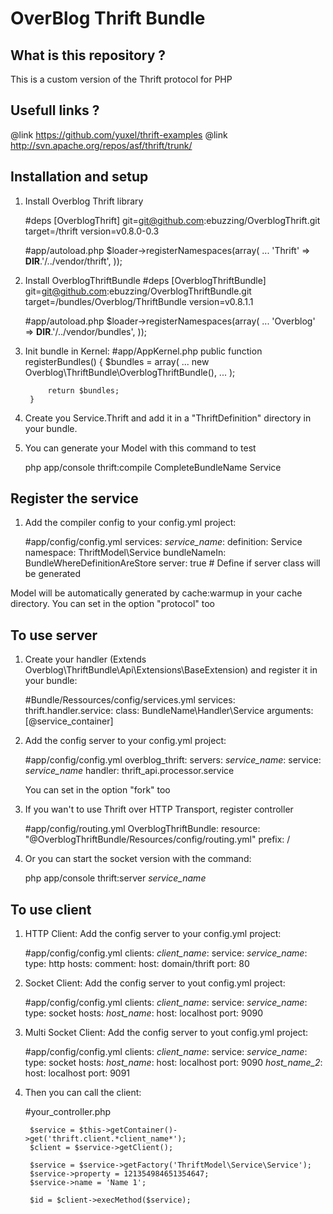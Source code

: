 # OverBlog Thrift Bundle #

What is this repository ?
----------------------

This is a custom version of the Thrift protocol for PHP

Usefull links ?
----------------------

@link https://github.com/yuxel/thrift-examples
@link http://svn.apache.org/repos/asf/thrift/trunk/

Installation and setup
----------------------

1) Install Overblog Thrift library

    #deps
        [OverblogThrift]
            git=git@github.com:ebuzzing/OverblogThrift.git
            target=/thrift
            version=v0.8.0-0.3

    #app/autoload.php
        $loader->registerNamespaces(array(
            ...
            'Thrift'           => __DIR__.'/../vendor/thrift',
        ));

2) Install OverblogThriftBundle
    #deps
        [OverblogThriftBundle]
            git=git@github.com:ebuzzing/OverblogThriftBundle.git
            target=/bundles/Overblog/ThriftBundle
            version=v0.8.1.1

    #app/autoload.php
        $loader->registerNamespaces(array(
            ...
            'Overblog'         => __DIR__.'/../vendor/bundles',
        ));

3) Init bundle in Kernel:
    #app/AppKernel.php
        public function registerBundles()
        {
            $bundles = array(
                ...
                new Overblog\ThriftBundle\OverblogThriftBundle(),
                ...
            );

            return $bundles;
        }

3) Create you Service.Thrift and add it in a "ThriftDefinition" directory in your bundle.

4) You can generate your Model with this command to test

    php app/console thrift:compile CompleteBundleName Service

Register the service
----------------------

1) Add the compiler config to your config.yml project:

    #app/config/config.yml
        services:
          *service_name*:
            definition: Service
            namespace: ThriftModel\Service
            bundleNameIn: BundleWhereDefinitionAreStore
            server: true    # Define if server class will be generated

Model will be automatically generated by cache:warmup in your cache directory.
You can set in the option "protocol" too

To use server
----------------------

1) Create your handler (Extends Overblog\ThriftBundle\Api\Extensions\BaseExtension) and register it in your bundle:

    #Bundle/Ressources/config/services.yml
        services:
          thrift.handler.service:
            class: BundleName\Handler\Service
            arguments: [@service_container]

2) Add the config server to your config.yml project:

    #app/config/config.yml
        overblog_thrift:
          servers:
            *service_name*:
              service: *service_name*
              handler: thrift_api.processor.service

    You can set in the option "fork" too

4) If you wan't to use Thrift over HTTP Transport, register controller

    #app/config/routing.yml
        OverblogThriftBundle:
          resource: "@OverblogThriftBundle/Resources/config/routing.yml"
          prefix:   /

5) Or you can start the socket version with the command:

    php app/console thrift:server *service_name*

To use client
----------------------

1) HTTP Client: Add the config server to your config.yml project:

    #app/config/config.yml
        clients:
          *client_name*:
            service: *service_name*:
            type: http
            hosts:
              comment:
                host: domain/thrift
                port: 80

2) Socket Client: Add the config server to yout config.yml project:

    #app/config/config.yml
        clients:
          *client_name*:
            service: *service_name*:
            type: socket
            hosts:
              *host_name*:
                host: localhost
                port: 9090

3) Multi Socket Client: Add the config server to yout config.yml project:

    #app/config/config.yml
        clients:
          *client_name*:
            service: *service_name*:
            type: socket
            hosts:
              *host_name*:
                host: localhost
                port: 9090
              *host_name_2*:
                host: localhost
                port: 9091

4) Then you can call the client:

    #your_controller.php

        $service = $this->getContainer()->get('thrift.client.*client_name*');
        $client = $service->getClient();

        $service = $service->getFactory('ThriftModel\Service\Service');
        $service->property = 121354984651354647;
        $service->name = 'Name 1';

        $id = $client->execMethod($service);
